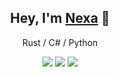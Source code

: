 <div align="center">
  
  <h2>Hey, I'm <a href="https://nexa.dev">Nexa</a> 👋</h2>
  
   Rust / C# / Python
  
  <img href="https://nexa.dev" src="https://visitor-badge.glitch.me/badge?page_id=devnexa.visitor-badge"/>
  <img href="https://nexa.dev" src="https://img.shields.io/website-up-down-green-red/http/shields.io.svg"/>
  <img href="https://github.com/devnexa?tab=followers" src="https://img.shields.io/github/followers/devnexa.svg?style=social&label=Follow&maxAge=2592000#annee=BlackLotus"/>
  
  
  
</div>

